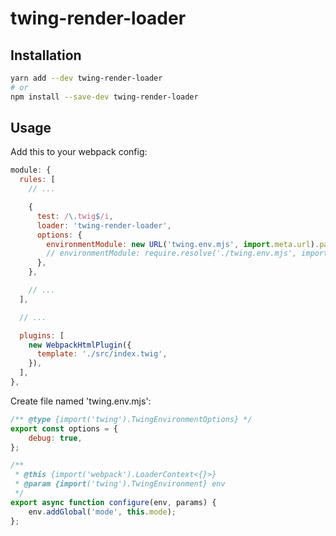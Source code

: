 # twing-render-loader

## Installation

```bash
yarn add --dev twing-render-loader
# or
npm install --save-dev twing-render-loader
```

## Usage

Add this to your webpack config:
```js
module: {
  rules: [
    // ...

    {
      test: /\.twig$/i,
      loader: 'twing-render-loader',
      options: {
        environmentModule: new URL('twing.env.mjs', import.meta.url).pathname,
        // environmentModule: require.resolve('./twing.env.mjs', import.meta.url),
      },
    },

    // ...
  ],

  // ...

  plugins: [
    new WebpackHtmlPlugin({
      template: './src/index.twig',
    }),
  ],
},
```

Create file named 'twing.env.mjs':
```js
/** @type {import('twing').TwingEnvironmentOptions} */
export const options = {
    debug: true,
};

/**
 * @this {import('webpack').LoaderContext<{}>}
 * @param {import('twing').TwingEnvironment} env
 */
export async function configure(env, params) {
    env.addGlobal('mode', this.mode);
};
```
